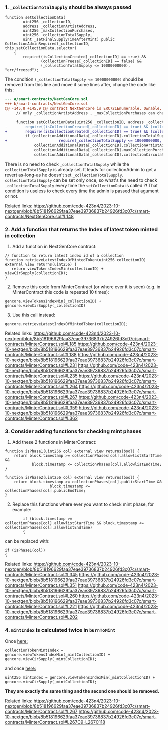 ### 1. `_collectionTotalSupply` should be always passed
```solidity
function setCollectionData(
        uint256 _collectionID, 
        address _collectionArtistAddress, 
        uint256 _maxCollectionPurchases, 
        uint256 _collectionTotalSupply, 
        uint _setFinalSupplyTimeAfterMint) public CollectionAdminRequired(_collectionID, this.setCollectionData.selector) 
    {
        require((isCollectionCreated[_collectionID] == true) && 
                (collectionFreeze[_collectionID] == false) && 
                (_collectionTotalSupply <= 10000000000), "err/freezed");
```
The condition `(_collectionTotalSupply <= 10000000000)` should be removed from this line and move it some lines after, change the code like this:
```diff
--- a/smart-contracts/NextGenCore.sol
+++ b/smart-contracts/NextGenCore.sol
@@ -145,8 +145,9 @@ contract NextGenCore is ERC721Enumerable, Ownable, ERC2981 {
     // only _collectionArtistAddress , _maxCollectionPurchases can change after total supply is set

     function setCollectionData(uint256 _collectionID, address _collectionArtistAddress, uint256 _maxCollectionPurchases, uint256 _collectionTotalSupply, uint _setFinalSupplyTimeAfterMint) public CollectionAdminRequired(_collectionID, this.setCollectionData.selector) {
-        require((isCollectionCreated[_collectionID] == true) && (collectionFreeze[_collectionID] == false) && (_collectionTotalSupply <= 10000000000), "err/freezed");
+        require((isCollectionCreated[_collectionID] == true) && (collectionFreeze[_collectionID] == false), "err/freezed");
         if (collectionAdditionalData[_collectionID].collectionTotalSupply == 0) {
+                       require(_collectionTotalSupply <= 10000000000, "_collectionTotalSupply should be less than (or equal to) 10000000000");
             collectionAdditionalData[_collectionID].collectionArtistAddress = _collectionArtistAddress;
             collectionAdditionalData[_collectionID].maxCollectionPurchases = _maxCollectionPurchases;
             collectionAdditionalData[_collectionID].collectionCirculationSupply = 0;

```
There is no need to check `_collectionTotalSupply` while the `collectionTotalSupply` is already set.
It leads for collectionAdmin to get a revert as-long-as he doesn't set `_collectionTotalSupply`.
`collectionTotalSupply` can be set only once, so what's the need to check `_collectionTotalSupply` every time the `setCollectionData` is called ?! That condition is useless to check every time the admin is passed that agument or not.

Related links:
https://github.com/code-423n4/2023-10-nextgen/blob/8b518196629faa37eae39736837b24926fd3c07c/smart-contracts/NextGenCore.sol#L148

### 2. Add a function that returns the Index of latest token minted in collection
1. Add a function in NextGenCore contract:
```solidity
// function to return latest index id of a collection
function retrieveLatestIndexOfMintedToken(uint256 collectionID) external view returns(uint256) {
   return viewTokensIndexMin(collectionID) + viewCirSupply(collectionID);
}
```
2. Remove this code from MinterContract (or where ever it is seen) (e.g. in MinterContract this code is repeated 10 times):
```solidity
gencore.viewTokensIndexMin(_collectionID) + gencore.viewCirSupply(_collectionID)
```

3. Use this call instead:
```solidity
gencore.retrieveLatestIndexOfMintedToken(collectionID);
```
Related links: 
https://github.com/code-423n4/2023-10-nextgen/blob/8b518196629faa37eae39736837b24926fd3c07c/smart-contracts/MinterContract.sol#L185
https://github.com/code-423n4/2023-10-nextgen/blob/8b518196629faa37eae39736837b24926fd3c07c/smart-contracts/MinterContract.sol#L188
https://github.com/code-423n4/2023-10-nextgen/blob/8b518196629faa37eae39736837b24926fd3c07c/smart-contracts/MinterContract.sol#L231
https://github.com/code-423n4/2023-10-nextgen/blob/8b518196629faa37eae39736837b24926fd3c07c/smart-contracts/MinterContract.sol#L235
https://github.com/code-423n4/2023-10-nextgen/blob/8b518196629faa37eae39736837b24926fd3c07c/smart-contracts/MinterContract.sol#L264
https://github.com/code-423n4/2023-10-nextgen/blob/8b518196629faa37eae39736837b24926fd3c07c/smart-contracts/MinterContract.sol#L267
https://github.com/code-423n4/2023-10-nextgen/blob/8b518196629faa37eae39736837b24926fd3c07c/smart-contracts/MinterContract.sol#L359
https://github.com/code-423n4/2023-10-nextgen/blob/8b518196629faa37eae39736837b24926fd3c07c/smart-contracts/MinterContract.sol#L362
### 3. Consider adding functions for checking mint phases
1. Add these 2 functions in MinterContract:
```solidity 
function isPhase1(uint256 col) external view returns(bool) {
    return block.timestamp >= collectionPhases[col].allowlistStartTime &&
            block.timestamp <= collectionPhases[col].allowlistEndTime;
}

function isPhase2(uint256 col) external view returns(bool) {
    return block.timestamp >= collectionPhases[col].publicStartTime && 
                    block.timestamp <= collectionPhases[col].publicEndTime;
}
```
2. Replace this functions where ever you want to check mint phase, for example:
```solidity
        if (block.timestamp >= collectionPhases[col].allowlistStartTime && block.timestamp <= collectionPhases[col].allowlistEndTime) 
        {
```
can be replaced with:
```solidity
if (isPhase1(col)) 
{
```
Related links:
https://github.com/code-423n4/2023-10-nextgen/blob/8b518196629faa37eae39736837b24926fd3c07c/smart-contracts/MinterContract.sol#L345
https://github.com/code-423n4/2023-10-nextgen/blob/8b518196629faa37eae39736837b24926fd3c07c/smart-contracts/MinterContract.sol#L351
https://github.com/code-423n4/2023-10-nextgen/blob/8b518196629faa37eae39736837b24926fd3c07c/smart-contracts/MinterContract.sol#L260
https://github.com/code-423n4/2023-10-nextgen/blob/8b518196629faa37eae39736837b24926fd3c07c/smart-contracts/MinterContract.sol#L221
https://github.com/code-423n4/2023-10-nextgen/blob/8b518196629faa37eae39736837b24926fd3c07c/smart-contracts/MinterContract.sol#L202

### 4. `mintIndex` is calculated twice in `burnToMint`
Once [here:](https://github.com/code-423n4/2023-10-nextgen/blob/8b518196629faa37eae39736837b24926fd3c07c/smart-contracts/MinterContract.sol#L264C9-L264C125)
```solidity
collectionTokenMintIndex = gencore.viewTokensIndexMin(_mintCollectionID) + gencore.viewCirSupply(_mintCollectionID);
```
and once [here:](https://github.com/code-423n4/2023-10-nextgen/blob/8b518196629faa37eae39736837b24926fd3c07c/smart-contracts/MinterContract.sol#L267)
```solidity
uint256 mintIndex = gencore.viewTokensIndexMin(_mintCollectionID) + gencore.viewCirSupply(_mintCollectionID);
```
**They are exactly the same thing and the second one should be removed.**

Related links:
https://github.com/code-423n4/2023-10-nextgen/blob/8b518196629faa37eae39736837b24926fd3c07c/smart-contracts/MinterContract.sol#L267
https://github.com/code-423n4/2023-10-nextgen/blob/8b518196629faa37eae39736837b24926fd3c07c/smart-contracts/MinterContract.sol#L267C9-L267C118